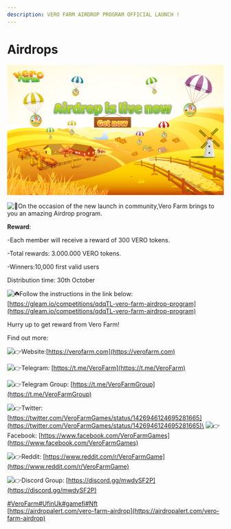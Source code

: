 ```yaml
---
description: VERO FARM AIRDROP PROGRAM OFFICIAL LAUNCH !
---
```


# Airdrops

![](../../.gitbook/assets/vero-airdrop.jpg)

&#x20;![🎁](https://web.telegram.org/k/assets/img/emoji/1f381.png)On the occasion of the new launch in community,Vero Farm brings to you an amazing Airdrop program.&#x20;

**Reward**:&#x20;

\-Each member will receive a reward of 300 VERO tokens.&#x20;

\-Total rewards: 3.000.000 VERO tokens.&#x20;

\-Winners:10,000 first valid users

&#x20;Distribution time: 30th October

&#x20;![☘️](https://web.telegram.org/k/assets/img/emoji/2618.png)Follow the instructions in the link below: [https://gleam.io/competitions/qdqTL-vero-farm-airdrop-program](https://gleam.io/competitions/qdqTL-vero-farm-airdrop-program)

&#x20;Hurry up to get reward from Vero Farm!

&#x20;Find out more:

&#x20;![👉](https://web.telegram.org/k/assets/img/emoji/1f449.png)Website:[https://verofarm.com](https://verofarm.com)

&#x20;![👉](https://web.telegram.org/k/assets/img/emoji/1f449.png)Telegram: [https://t.me/VeroFarm](https://t.me/VeroFarm)

&#x20;![👉](https://web.telegram.org/k/assets/img/emoji/1f449.png)Telegram Group: [https://t.me/VeroFarmGroup](https://t.me/VeroFarmGroup)

&#x20;![👉](https://web.telegram.org/k/assets/img/emoji/1f449.png)Twitter: [https://twitter.com/VeroFarmGames/status/1426946124695281665](https://twitter.com/VeroFarmGames/status/1426946124695281665)\
&#x20;![👉](https://web.telegram.org/k/assets/img/emoji/1f449.png)Facebook: [https://www.facebook.com/VeroFarmGames](https://www.facebook.com/VeroFarmGames)

&#x20;![👉](https://web.telegram.org/k/assets/img/emoji/1f449.png)Reddit: [https://www.reddit.com/r/VeroFarmGame](https://www.reddit.com/r/VeroFarmGame)

&#x20;![👉](https://web.telegram.org/k/assets/img/emoji/1f449.png)Discord Group: [https://discord.gg/mwdySF2P](https://discord.gg/mwdySF2P)

[#VeroFarm](tg://search\_hashtag?hashtag=VeroFarm)[#UfinUk](tg://search\_hashtag?hashtag=UfinUk)[#gamefi](tg://search\_hashtag?hashtag=gamefi)[#Nft](tg://search\_hashtag?hashtag=Nft)\
[https://airdropalert.com/vero-farm-airdrop](https://airdropalert.com/vero-farm-airdrop)
